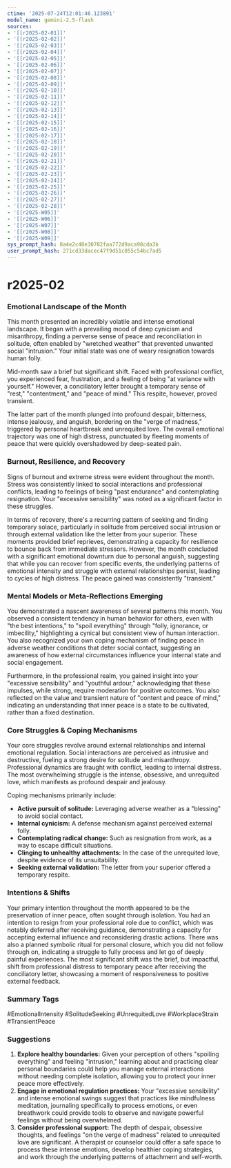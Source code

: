```yaml
---
ctime: '2025-07-24T12:01:46.123891'
model_name: gemini-2.5-flash
sources:
- '[[r2025-02-01]]'
- '[[r2025-02-02]]'
- '[[r2025-02-03]]'
- '[[r2025-02-04]]'
- '[[r2025-02-05]]'
- '[[r2025-02-06]]'
- '[[r2025-02-07]]'
- '[[r2025-02-08]]'
- '[[r2025-02-09]]'
- '[[r2025-02-10]]'
- '[[r2025-02-11]]'
- '[[r2025-02-12]]'
- '[[r2025-02-13]]'
- '[[r2025-02-14]]'
- '[[r2025-02-15]]'
- '[[r2025-02-16]]'
- '[[r2025-02-17]]'
- '[[r2025-02-18]]'
- '[[r2025-02-19]]'
- '[[r2025-02-20]]'
- '[[r2025-02-21]]'
- '[[r2025-02-22]]'
- '[[r2025-02-23]]'
- '[[r2025-02-24]]'
- '[[r2025-02-25]]'
- '[[r2025-02-26]]'
- '[[r2025-02-27]]'
- '[[r2025-02-28]]'
- '[[r2025-W05]]'
- '[[r2025-W06]]'
- '[[r2025-W07]]'
- '[[r2025-W08]]'
- '[[r2025-W09]]'
sys_prompt_hash: 8a4e2c48e30702faa772d9aca98cda3b
user_prompt_hash: 271cd33dacec47f9d51c055c54bc7ad5
---
```

# r2025-02

### Emotional Landscape of the Month

This month presented an incredibly volatile and intense emotional landscape. It began with a prevailing mood of deep cynicism and misanthropy, finding a perverse sense of peace and reconciliation in solitude, often enabled by "wretched weather" that prevented unwanted social "intrusion." Your initial state was one of weary resignation towards human folly.

Mid-month saw a brief but significant shift. Faced with professional conflict, you experienced fear, frustration, and a feeling of being "at variance with yourself." However, a conciliatory letter brought a temporary sense of "rest," "contentment," and "peace of mind." This respite, however, proved transient.

The latter part of the month plunged into profound despair, bitterness, intense jealousy, and anguish, bordering on the "verge of madness," triggered by personal heartbreak and unrequited love. The overall emotional trajectory was one of high distress, punctuated by fleeting moments of peace that were quickly overshadowed by deep-seated pain.

### Burnout, Resilience, and Recovery

Signs of burnout and extreme stress were evident throughout the month. Stress was consistently linked to social interactions and professional conflicts, leading to feelings of being "past endurance" and contemplating resignation. Your "excessive sensibility" was noted as a significant factor in these struggles.

In terms of recovery, there's a recurring pattern of seeking and finding temporary solace, particularly in solitude from perceived social intrusion or through external validation like the letter from your superior. These moments provided brief reprieves, demonstrating a capacity for resilience to bounce back from immediate stressors. However, the month concluded with a significant emotional downturn due to personal anguish, suggesting that while you can recover from specific events, the underlying patterns of emotional intensity and struggle with external relationships persist, leading to cycles of high distress. The peace gained was consistently "transient."

### Mental Models or Meta-Reflections Emerging

You demonstrated a nascent awareness of several patterns this month. You observed a consistent tendency in human behavior for others, even with "the best intentions," to "spoil everything" through "folly, ignorance, or imbecility," highlighting a cynical but consistent view of human interaction. You also recognized your own coping mechanism of finding peace in adverse weather conditions that deter social contact, suggesting an awareness of how external circumstances influence your internal state and social engagement.

Furthermore, in the professional realm, you gained insight into your "excessive sensibility" and "youthful ardour," acknowledging that these impulses, while strong, require moderation for positive outcomes. You also reflected on the value and transient nature of "content and peace of mind," indicating an understanding that inner peace is a state to be cultivated, rather than a fixed destination.

### Core Struggles & Coping Mechanisms

Your core struggles revolve around external relationships and internal emotional regulation. Social interactions are perceived as intrusive and destructive, fueling a strong desire for solitude and misanthropy. Professional dynamics are fraught with conflict, leading to internal distress. The most overwhelming struggle is the intense, obsessive, and unrequited love, which manifests as profound despair and jealousy.

Coping mechanisms primarily include:
*   **Active pursuit of solitude:** Leveraging adverse weather as a "blessing" to avoid social contact.
*   **Internal cynicism:** A defense mechanism against perceived external folly.
*   **Contemplating radical change:** Such as resignation from work, as a way to escape difficult situations.
*   **Clinging to unhealthy attachments:** In the case of the unrequited love, despite evidence of its unsuitability.
*   **Seeking external validation:** The letter from your superior offered a temporary respite.

### Intentions & Shifts

Your primary intention throughout the month appeared to be the preservation of inner peace, often sought through isolation. You had an intention to resign from your professional role due to conflict, which was notably deferred after receiving guidance, demonstrating a capacity for accepting external influence and reconsidering drastic actions. There was also a planned symbolic ritual for personal closure, which you did not follow through on, indicating a struggle to fully process and let go of deeply painful experiences. The most significant shift was the brief, but impactful, shift from professional distress to temporary peace after receiving the conciliatory letter, showcasing a moment of responsiveness to positive external feedback.

### Summary Tags

#EmotionalIntensity #SolitudeSeeking #UnrequitedLove #WorkplaceStrain #TransientPeace

### Suggestions

1.  **Explore healthy boundaries:** Given your perception of others "spoiling everything" and feeling "intrusion," learning about and practicing clear personal boundaries could help you manage external interactions without needing complete isolation, allowing you to protect your inner peace more effectively.
2.  **Engage in emotional regulation practices:** Your "excessive sensibility" and intense emotional swings suggest that practices like mindfulness meditation, journaling specifically to process emotions, or even breathwork could provide tools to observe and navigate powerful feelings without being overwhelmed.
3.  **Consider professional support:** The depth of despair, obsessive thoughts, and feelings "on the verge of madness" related to unrequited love are significant. A therapist or counselor could offer a safe space to process these intense emotions, develop healthier coping strategies, and work through the underlying patterns of attachment and self-worth.